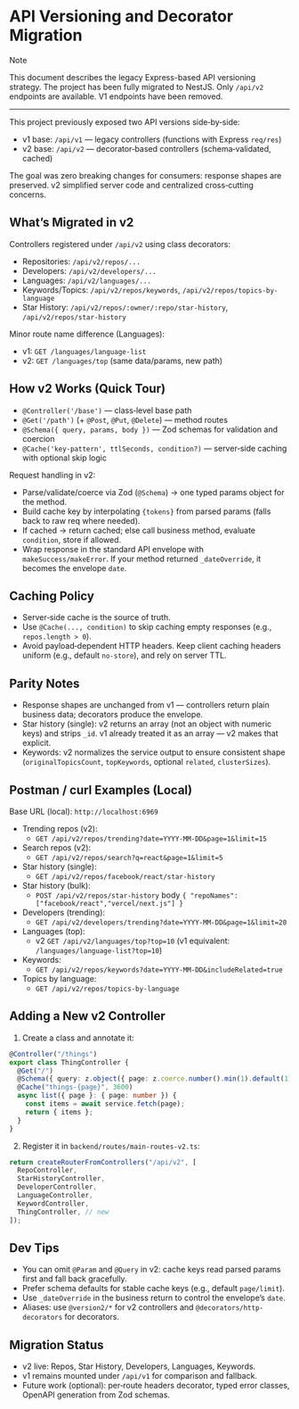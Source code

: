 # API Versioning and Decorator Migration

> [!NOTE]
> This document describes the legacy Express-based API versioning strategy. The project has been fully migrated to NestJS. Only `/api/v2` endpoints are available. V1 endpoints have been removed.

---

This project previously exposed two API versions side‑by‑side:

- v1 base: `/api/v1` — legacy controllers (functions with Express `req/res`)
- v2 base: `/api/v2` — decorator‑based controllers (schema‑validated, cached)

The goal was zero breaking changes for consumers: response shapes are preserved.
v2 simplified server code and centralized cross‑cutting concerns.

## What’s Migrated in v2

Controllers registered under `/api/v2` using class decorators:

- Repositories: `/api/v2/repos/...`
- Developers: `/api/v2/developers/...`
- Languages: `/api/v2/languages/...`
- Keywords/Topics: `/api/v2/repos/keywords`, `/api/v2/repos/topics-by-language`
- Star History: `/api/v2/repos/:owner/:repo/star-history`, `/api/v2/repos/star-history`

Minor route name difference (Languages):

- v1: `GET /languages/language-list`
- v2: `GET /languages/top` (same data/params, new path)

## How v2 Works (Quick Tour)

- `@Controller('/base')` — class‑level base path
- `@Get('/path')` (+ `@Post`, `@Put`, `@Delete`) — method routes
- `@Schema({ query, params, body })` — Zod schemas for validation and coercion
- `@Cache('key-pattern', ttlSeconds, condition?)` — server‑side caching with optional skip logic

Request handling in v2:

- Parse/validate/coerce via Zod (`@Schema`) → one typed params object for the method.
- Build cache key by interpolating `{tokens}` from parsed params (falls back to raw req where needed).
- If cached → return cached; else call business method, evaluate `condition`, store if allowed.
- Wrap response in the standard API envelope with `makeSuccess/makeError`. If your method returned `_dateOverride`, it becomes the envelope `date`.

## Caching Policy

- Server‑side cache is the source of truth.
- Use `@Cache(..., condition)` to skip caching empty responses (e.g., `repos.length > 0`).
- Avoid payload‑dependent HTTP headers. Keep client caching headers uniform (e.g., default `no-store`), and rely on server TTL.

## Parity Notes

- Response shapes are unchanged from v1 — controllers return plain business data; decorators produce the envelope.
- Star history (single): v2 returns an array (not an object with numeric keys) and strips `_id`. v1 already treated it as an array — v2 makes that explicit.
- Keywords: v2 normalizes the service output to ensure consistent shape (`originalTopicsCount`, `topKeywords`, optional `related`, `clusterSizes`).

## Postman / curl Examples (Local)

Base URL (local): `http://localhost:6969`

- Trending repos (v2):
  - `GET /api/v2/repos/trending?date=YYYY-MM-DD&page=1&limit=15`
- Search repos (v2):
  - `GET /api/v2/repos/search?q=react&page=1&limit=5`
- Star history (single):
  - `GET /api/v2/repos/facebook/react/star-history`
- Star history (bulk):
  - `POST /api/v2/repos/star-history` body `{ "repoNames": ["facebook/react","vercel/next.js"] }`
- Developers (trending):
  - `GET /api/v2/developers/trending?date=YYYY-MM-DD&page=1&limit=20`
- Languages (top):
  - v2 `GET /api/v2/languages/top?top=10` (v1 equivalent: `/languages/language-list?top=10`)
- Keywords:
  - `GET /api/v2/repos/keywords?date=YYYY-MM-DD&includeRelated=true`
- Topics by language:
  - `GET /api/v2/repos/topics-by-language`

## Adding a New v2 Controller

1. Create a class and annotate it:

```ts
@Controller("/things")
export class ThingController {
  @Get("/")
  @Schema({ query: z.object({ page: z.coerce.number().min(1).default(1) }) })
  @Cache("things-{page}", 3600)
  async list({ page }: { page: number }) {
    const items = await service.fetch(page);
    return { items };
  }
}
```

2. Register it in `backend/routes/main-routes-v2.ts`:

```ts
return createRouterFromControllers("/api/v2", [
  RepoController,
  StarHistoryController,
  DeveloperController,
  LanguageController,
  KeywordController,
  ThingController, // new
]);
```

## Dev Tips

- You can omit `@Param` and `@Query` in v2: cache keys read parsed params first and fall back gracefully.
- Prefer schema defaults for stable cache keys (e.g., default `page/limit`).
- Use `_dateOverride` in the business return to control the envelope’s `date`.
- Aliases: use `@version2/*` for v2 controllers and `@decorators/http-decorators` for decorators.

## Migration Status

- v2 live: Repos, Star History, Developers, Languages, Keywords.
- v1 remains mounted under `/api/v1` for comparison and fallback.
- Future work (optional): per‑route headers decorator, typed error classes, OpenAPI generation from Zod schemas.
